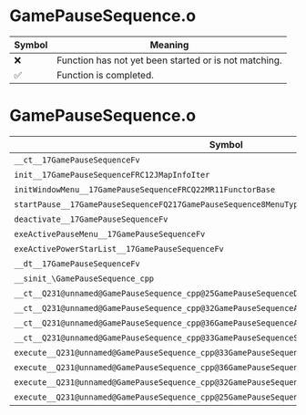 # GamePauseSequence.o
| Symbol | Meaning 
| ------------- | ------------- 
| :x: | Function has not yet been started or is not matching. 
| :white_check_mark: | Function is completed. 


# GamePauseSequence.o
| Symbol | Decompiled? |
| ------------- | ------------- |
| `__ct__17GamePauseSequenceFv` | :x: |
| `init__17GamePauseSequenceFRC12JMapInfoIter` | :x: |
| `initWindowMenu__17GamePauseSequenceFRCQ22MR11FunctorBase` | :x: |
| `startPause__17GamePauseSequenceFQ217GamePauseSequence8MenuType` | :x: |
| `deactivate__17GamePauseSequenceFv` | :x: |
| `exeActivePauseMenu__17GamePauseSequenceFv` | :x: |
| `exeActivePowerStarList__17GamePauseSequenceFv` | :x: |
| `__dt__17GamePauseSequenceFv` | :x: |
| `__sinit_\GamePauseSequence_cpp` | :x: |
| `__ct__Q231@unnamed@GamePauseSequence_cpp@25GamePauseSequenceDeactiveFv` | :x: |
| `__ct__Q231@unnamed@GamePauseSequence_cpp@32GamePauseSequenceActivePauseMenuFv` | :x: |
| `__ct__Q231@unnamed@GamePauseSequence_cpp@36GamePauseSequenceActivePowerStarListFv` | :x: |
| `__ct__Q231@unnamed@GamePauseSequence_cpp@33GamePauseSequenceSceneInformationFv` | :x: |
| `execute__Q231@unnamed@GamePauseSequence_cpp@33GamePauseSequenceSceneInformationCFP5Spine` | :x: |
| `execute__Q231@unnamed@GamePauseSequence_cpp@36GamePauseSequenceActivePowerStarListCFP5Spine` | :x: |
| `execute__Q231@unnamed@GamePauseSequence_cpp@32GamePauseSequenceActivePauseMenuCFP5Spine` | :x: |
| `execute__Q231@unnamed@GamePauseSequence_cpp@25GamePauseSequenceDeactiveCFP5Spine` | :x: |
